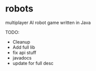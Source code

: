 # robots

multiplayer AI robot game written in Java

TODO:
- Cleanup
- Add full lib
- fix api stuff
- javadocs
- update for full desc
